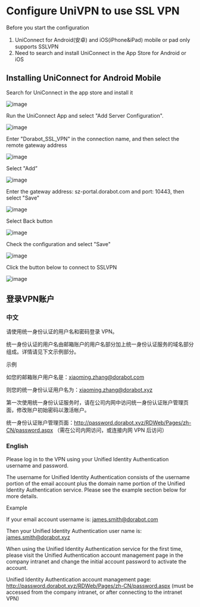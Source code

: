 # **Configure UniVPN to use SSL VPN**
Before you start the configuration
1. UniConnect for Android(安卓) and iOS(iPhone&iPad) mobile or pad only supports SSLVPN
2. Need to search and install UniConnect in the App Store for Android or iOS

## Installing UniConnect for Android Mobile

Search for UniConnect in the app store and install it

![image](https://github.com/tobarod/netee/assets/84069016/38ddab0e-1910-47dc-a98b-ae7d18d7fb3c)

Run the UniConnect App and select "Add Server Configuration".

![image](https://github.com/tobarod/netee/assets/84069016/6db3cea4-5574-45a8-b602-8fa13514d9e8)

Enter "Dorabot_SSL_VPN" in the connection name, and then select the remote gateway address

![image](https://github.com/tobarod/netee/assets/84069016/98655f88-9e5a-4eca-bba3-4e4231ac4b92)

Select "Add”

![image](https://github.com/tobarod/netee/assets/84069016/9d09c29b-bfb2-4de3-8f0d-4febf281df7c)

Enter the gateway address: sz-portal.dorabot.com and port: 10443, then select "Save"

![image](https://github.com/tobarod/netee/assets/84069016/457d1ff6-8bd6-4c86-baae-d7782b22ac14)

Select Back button

![image](https://github.com/tobarod/netee/assets/84069016/e5f245f2-f6d9-408e-ac26-8d3c8ec525d9)

Check the configuration and select "Save"

![image](https://github.com/tobarod/netee/assets/84069016/d5ea3053-0c14-4557-9a10-1811a95ad839)

Click the button below to connect to SSLVPN

![image](https://github.com/tobarod/netee/assets/84069016/90e91e52-24d4-4cd2-8cb3-7dbcb069c298)

## 登录VPN账户
### 中文
请使用统一身份认证的用户名和密码登录 VPN。 

统一身份认证的用户名由邮箱账户的用户名部分加上统一身份认证服务的域名部分组成。详情请见下文示例部分。

示例

如您的邮箱账户用户名是：xiaoming.zhang@dorabot.com

则您的统一身份认证用户名为：xiaoming.zhang@dorabot.xyz

第一次使用统一身份认证服务时，请在公司内网中访问统一身份认证账户管理页面，修改账户初始密码以激活帐户。

统一身份认证账户管理页面：http://password.dorabot.xyz/RDWeb/Pages/zh-CN/password.aspx （需在公司内网访问，或连接内网 VPN 后访问）


### English
Please log in to the VPN using your Unified Identity Authentication username and password.

The username for Unified Identity Authentication consists of the username portion of the email account plus the domain name portion of the Unified Identity Authentication service. Please see the example section below for more details. 

Example

If your email account username is: james.smith@dorabot.com

Then your Unified Identity Authentication user name is: james.smith@dorabot.xyz

When using the Unified Identity Authentication service for the first time, please visit the Unified Authentication account management page in the company intranet and change the initial account password to activate the account.

Unified Identity Authentication account management page: http://password.dorabot.xyz/RDWeb/Pages/zh-CN/password.aspx (must be accessed from the company intranet, or after connecting to the intranet VPN)
